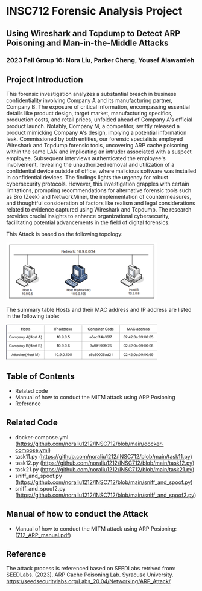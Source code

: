 #  INSC712 Forensic Analysis Project
## Using Wireshark and Tcpdump to Detect ARP Poisoning and Man-in-the-Middle Attacks
### 2023 Fall Group 16: Nora Liu, Parker Cheng, Yousef Alawamleh

## Project Introduction
This forensic investigation analyzes a substantial breach in business confidentiality involving Company A and its manufacturing partner, Company B. The exposure of critical information, encompassing essential details like product design, target market, manufacturing specifics, production costs, and retail prices, unfolded ahead of Company A's official product launch. Notably, Company M, a competitor, swiftly released a product mimicking Company A's design, implying a potential information leak. Commissioned by both entities, our forensic specialists employed Wireshark and Tcpdump forensic tools, uncovering ARP cache poisoning within the same LAN and implicating an intruder associated with a suspect employee. Subsequent interviews authenticated the employee's involvement, revealing the unauthorized removal and utilization of a confidential device outside of office, where malicious software was installed in confidential devices. The findings lights the urgency for robust cybersecurity protocols. However, this investigation grapples with certain limitations, prompting recommendations for alternative forensic tools such as Bro (Zeek) and NetworkMiner, the implementation of countermeasures, and thoughtful consideration of factors like realism and legal considerations related to evidence captured using Wireshark and Tcpdump. The research provides crucial insights to enhance organizational cybersecurity, facilitating potential advancements in the field of digital forensics.

This Attack is based on the following topology: 

<img src="attack_topology" alt="Attack Topology" width="400"/>

The summary table Hosts and their MAC address and IP address are listed in the following table:

<img src="summary_MAC_IP_table" alt="Summary of MAC and IP Address of Related Parties" width="400"/>


## Table of Contents

- Related code
- Manual of how to conduct the MITM attack using ARP Posioning
- Reference 

## Related Code 

- docker-compose.yml (https://github.com/noraliu1212/INSC712/blob/main/docker-compose.yml)
- task11.py (https://github.com/noraliu1212/INSC712/blob/main/task11.py)
- task12.py (https://github.com/noraliu1212/INSC712/blob/main/task12.py)
- task21.py (https://github.com/noraliu1212/INSC712/blob/main/task21.py)
- sniff_and_spoof.py (https://github.com/noraliu1212/INSC712/blob/main/sniff_and_spoof.py)
- sniff_and_spoof2.py (https://github.com/noraliu1212/INSC712/blob/main/sniff_and_spoof2.py)


## Manual of how to conduct the Attack
- Manual of how to conduct the MITM attack using ARP Posioning: ([712_ARP_manual.pdf](https://github.com/noraliu1212/INSC712/blob/main/712_ARP_manual.pdf))

## Reference
The attack process is referenced based on SEEDLabs retrived from: 
SEEDLabs. (2023). ARP Cache Poisoning Lab. Syracuse University. https://seedsecuritylabs.org/Labs_20.04/Networking/ARP_Attack/



